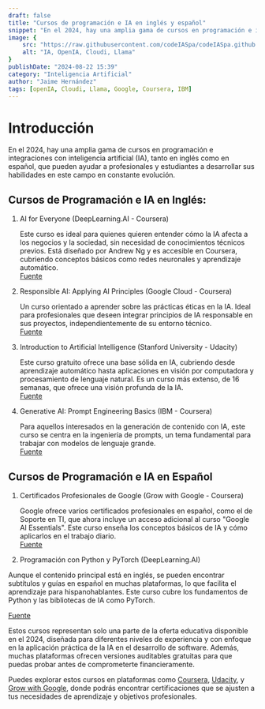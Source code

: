 ```yaml
---
draft: false
title: "Cursos de programación e IA en inglés y español"
snippet: "En el 2024, hay una amplia gama de cursos en programación e integraciones con inteligencia artificial (IA), tanto en inglés como en español, que pueden ayudar a profesionales y estudiantes a desarrollar sus habilidades en este campo en constante evolución."
image: {
    src: "https://raw.githubusercontent.com/codeIASpa/codeIASpa.github.io/main/public/blogimg/zapier-ia.png",
    alt: "IA, OpenIA, Cloudi, Llama"
}
publishDate: "2024-08-22 15:39"
category: "Inteligencia Artificial"
author: "Jaime Hernández"
tags: [openIA, Cloudi, Llama, Google, Coursera, IBM]
---
```


# <div class="text-gray-300">Introducción</div> 
En el 2024, hay una amplia gama de cursos en programación e integraciones con inteligencia artificial (IA), tanto en inglés como en español, que pueden ayudar a profesionales y estudiantes a desarrollar sus habilidades en este campo en constante evolución.

## <div class="text-gray-300">Cursos de Programación e IA en Inglés:</div> 

1. <p>AI for Everyone (DeepLearning.AI - Coursera)</p>  
   Este curso es ideal para quienes quieren entender cómo la IA afecta a los negocios y la sociedad, sin necesidad de conocimientos técnicos previos. Está diseñado por Andrew Ng y es accesible en Coursera, cubriendo conceptos básicos como redes neuronales y aprendizaje automático.  
   <div class="text-red-500"><a class="text-red-500" href="https://www.coursera.org/learn/ai-for-everyone">Fuente</a></div>

2. <p>Responsible AI: Applying AI Principles (Google Cloud - Coursera)</p>
   Un curso orientado a aprender sobre las prácticas éticas en la IA. Ideal para profesionales que deseen integrar principios de IA responsable en sus proyectos, independientemente de su entorno técnico.  
   <div class="text-red-500"><a class="text-red-500" href="https://www.coursera.org/learn/responsible-ai">Fuente</a></div>

3. <p>Introduction to Artificial Intelligence (Stanford University - Udacity)</p>  
   Este curso gratuito ofrece una base sólida en IA, cubriendo desde aprendizaje automático hasta aplicaciones en visión por computadora y procesamiento de lenguaje natural. Es un curso más extenso, de 16 semanas, que ofrece una visión profunda de la IA.  
   <div class="text-red-500"><a class="text-red-500" href="https://www.udacity.com/course/intro-to-artificial-intelligence--cs271">Fuente</a></div>

4. <p>Generative AI: Prompt Engineering Basics (IBM - Coursera)</p>  
   Para aquellos interesados en la generación de contenido con IA, este curso se centra en la ingeniería de prompts, un tema fundamental para trabajar con modelos de lenguaje grande.  
   <div class="text-red-500"><a class="text-red-500" href="https://www.coursera.org/learn/prompt-engineering">Fuente</a></div>

## <div class="text-gray-300">Cursos de Programación e IA en Español</div> 

1. <p>Certificados Profesionales de Google (Grow with Google - Coursera)</p>  
   Google ofrece varios certificados profesionales en español, como el de Soporte en TI, que ahora incluye un acceso adicional al curso "Google AI Essentials". Este curso enseña los conceptos básicos de IA y cómo aplicarlos en el trabajo diario.  
   <div class="text-red-500"><a class="text-red-500" href="https://grow.google/certificates">Fuente</a></div>

2.  <p>Programación con Python y PyTorch (DeepLearning.AI)</p>  
   Aunque el contenido principal está en inglés, se pueden encontrar subtítulos y guías en español en muchas plataformas, lo que facilita el aprendizaje para hispanohablantes. Este curso cubre los fundamentos de Python y las bibliotecas de IA como PyTorch.  
   <div class="text-red-500"><a class="text-red-500" href="https://www.deeplearning.ai">Fuente</a></div>

Estos cursos representan solo una parte de la oferta educativa disponible en el 2024, diseñada para diferentes niveles de experiencia y con enfoque en la aplicación práctica de la IA en el desarrollo de software. Además, muchas plataformas ofrecen versiones auditables gratuitas para que puedas probar antes de comprometerte financieramente.

Puedes explorar estos cursos en plataformas como <a class="text-red-500" href="https://www.coursera.org">Coursera</a>, <a class="text-red-500" href="https://www.udacity.com">Udacity</a>, y <a class="text-red-500" href="https://grow.google/certificates">Grow with Google</a>, donde podrás encontrar certificaciones que se ajusten a tus necesidades de aprendizaje y objetivos profesionales.
